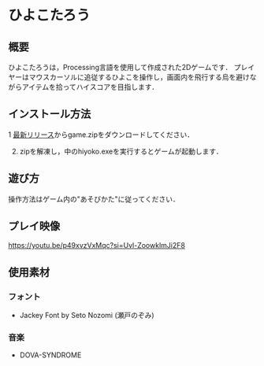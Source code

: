 # ひよこたろう
## 概要
ひよこたろうは，Processing言語を使用して作成された2Dゲームです．
プレイヤーはマウスカーソルに追従するひよこを操作し，画面内を飛行する烏を避けながらアイテムを拾ってハイスコアを目指します．

## インストール方法
1 [最新リリース](https://github.com/aconitum01/hiyoko/releases/latest)からgame.zipをダウンロードしてください．

2. zipを解凍し，中のhiyoko.exeを実行するとゲームが起動します．

## 遊び方
操作方法はゲーム内の"あそびかた"に従ってください．

## プレイ映像
https://youtu.be/p49xvzVxMqc?si=Uvl-ZoowklmJi2F8

## 使用素材
### フォント
- Jackey Font by Seto Nozomi (瀬戸のぞみ)
### 音楽
- DOVA-SYNDROME
